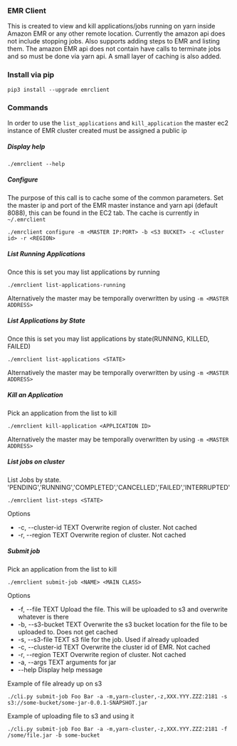### EMR Client

This is created to view and kill applications/jobs running on yarn inside Amazon EMR or any other remote location. 
Currently the amazon api does not include stopping jobs. Also supports adding steps to EMR and listing them. The amazon 
EMR api does not contain have calls to terminate jobs and so must be done via yarn api. A small layer of caching is also
added.

### Install via pip

    pip3 install --upgrade emrclient

### Commands

In order to use the `list_applications` and `kill_application` the master ec2 instance of EMR cluster created must be 
assigned a public ip 

##### Display help
    
    ./emrclient --help

##### Configure

The purpose of this call is to cache some of the common parameters.
Set the master ip and port of the EMR master instance and yarn api (default 8088), this can be found in the EC2 tab. The cache
is currently in `~/.emrclient`

    ./emrclient configure -m <MASTER IP:PORT> -b <S3 BUCKET> -c <Cluster id> -r <REGION>

##### List Running Applications
    
Once this is set you may list applications by running

    ./emrclient list-applications-running

Alternatively the master may be temporally overwritten by using `-m <MASTER ADDRESS>`
   
##### List Applications by State
    
Once this is set you may list applications by state(RUNNING, KILLED, FAILED)

    ./emrclient list-applications <STATE>

Alternatively the master may be temporally overwritten by using `-m <MASTER ADDRESS>`
   
##### Kill an Application

Pick an application from the list to kill

    ./emrclient kill-application <APPLICATION ID>
    
Alternatively the master may be temporally overwritten by using `-m <MASTER ADDRESS>`

##### List jobs on cluster

List Jobs by state. 'PENDING','RUNNING','COMPLETED','CANCELLED','FAILED','INTERRUPTED'

    ./emrclient list-steps <STATE>  
    
Options

* -c, --cluster-id TEXT  Overwrite region of cluster. Not cached
* -r, --region TEXT      Overwrite region of cluster. Not cached

##### Submit job

Pick an application from the list to kill

    ./emrclient submit-job <NAME> <MAIN CLASS> 
    
Options

* -f, --file TEXT        Upload the file. This will be uploaded to s3 and overwrite whatever is there
* -b, --s3-bucket TEXT   Overwrite the s3 bucket location for the file to be uploaded to. Does not get cached
* -s, --s3-file TEXT     s3 file for the job. Used if already uploaded
* -c, --cluster-id TEXT  Overwrite the cluster id of EMR. Not cached
* -r, --region TEXT      Overwrite region of cluster. Not cached
* -a, --args TEXT        arguments for jar
* --help                 Display help message
    
Example of file already up on s3

    ./cli.py submit-job Foo Bar -a -m,yarn-cluster,-z,XXX.YYY.ZZZ:2181 -s s3://some-bucket/some-jar-0.0.1-SNAPSHOT.jar
    
Example of uploading file to s3 and using it

    ./cli.py submit-job Foo Bar -a -m,yarn-cluster,-z,XXX.YYY.ZZZ:2181 -f /some/file.jar -b some-bucket
    
    